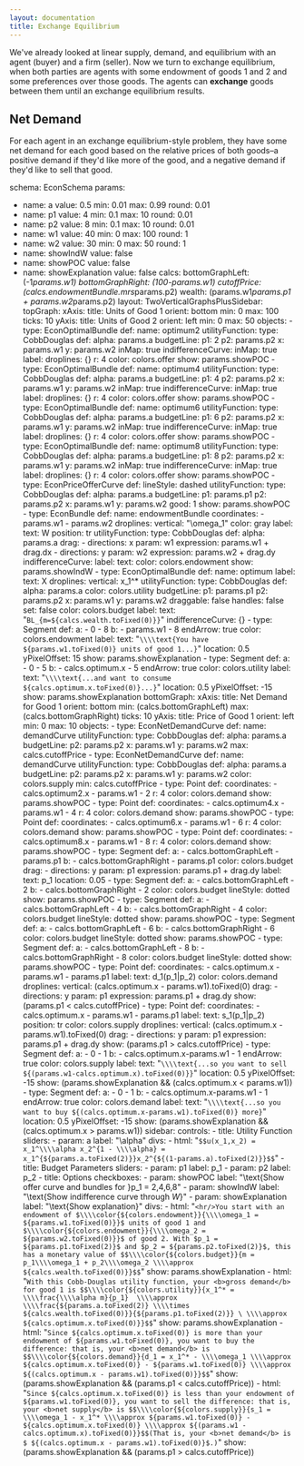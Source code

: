 ```yaml
---
layout: documentation
title: Exchange Equilibrium
---
```


We've already looked at linear supply, demand, and equilibrium with an agent (buyer) and a firm (seller). Now we turn to exchange equilibrium, when both parties are agents with some endowment of goods 1 and 2 and some preferences over those goods. The agents can **exchange** goods between them until an exchange equilibrium results. 

## Net Demand

For each agent in an exchange equilibrium-style problem, they have some net demand for each good based on the relative prices of both goods–a positive demand if they'd like more of the good, and a negative demand if they'd like to sell that good.   


<div width="500" height="1000" class="codePreview">

schema: EconSchema
params:
- name: a
  value: 0.5
  min: 0.01
  max: 0.99
  round: 0.01
- name: p1
  value: 4
  min: 0.1
  max: 10
  round: 0.01
- name: p2
  value: 8
  min: 0.1
  max: 10
  round: 0.01
- name: w1
  value: 40
  min: 0
  max: 100
  round: 1
- name: w2
  value: 30
  min: 0
  max: 50
  round: 1
- name: showIndW
  value: false
- name: showPOC
  value: false
- name: showExplanation
  value: false
calcs:
  bottomGraphLeft: (-1*params.w1)
  bottomGraphRight: (100-params.w1)
  cutoffPrice: (calcs.endowmentBundle.mrs*params.p2)
  wealth: (params.w1*params.p1 + params.w2*params.p2)
layout:
  TwoVerticalGraphsPlusSidebar: 
    topGraph:
      xAxis:
        title: Units of Good 1
        orient: bottom
        min: 0
        max: 100
        ticks: 10
      yAxis:
        title: Units of Good 2
        orient: left
        min: 0
        max: 50
      objects:
      - type: EconOptimalBundle
        def:
          name: optimum2
          utilityFunction:
            type: CobbDouglas
            def:
              alpha: params.a
          budgetLine:
            p1: 2
            p2: params.p2
            x: params.w1
            y: params.w2
            inMap: true
          indifferenceCurve:
            inMap: true
          label: 
          droplines: {}
          r: 4
          color: colors.offer
          show: params.showPOC
      - type: EconOptimalBundle
        def:
          name: optimum4
          utilityFunction:
            type: CobbDouglas
            def:
              alpha: params.a
          budgetLine:
            p1: 4
            p2: params.p2
            x: params.w1
            y: params.w2
            inMap: true
          indifferenceCurve:
            inMap: true
          label: 
          droplines: {}
          r: 4
          color: colors.offer
          show: params.showPOC
      - type: EconOptimalBundle
        def:
          name: optimum6
          utilityFunction:
            type: CobbDouglas
            def:
              alpha: params.a
          budgetLine:
            p1: 6
            p2: params.p2
            x: params.w1
            y: params.w2
            inMap: true
          indifferenceCurve:
            inMap: true
          label: 
          droplines: {}
          r: 4
          color: colors.offer
          show: params.showPOC
      - type: EconOptimalBundle
        def:
          name: optimum8
          utilityFunction:
            type: CobbDouglas
            def:
              alpha: params.a
          budgetLine:
            p1: 8
            p2: params.p2
            x: params.w1
            y: params.w2
            inMap: true
          indifferenceCurve:
            inMap: true
          label: 
          droplines: {}
          r: 4
          color: colors.offer
          show: params.showPOC
      - type: EconPriceOfferCurve
        def:
          lineStyle: dashed
          utilityFunction:
            type: CobbDouglas
            def:
              alpha: params.a
          budgetLine:
            p1: params.p1
            p2: params.p2
            x: params.w1
            y: params.w2
          good: 1
          show: params.showPOC
      - type: EconBundle
        def:
          name: endowmentBundle
          coordinates:
          - params.w1
          - params.w2
          droplines:
            vertical: "\\omega_1"
          color: gray
          label:
            text: W
            position: tr
          utilityFunction:
            type: CobbDouglas
            def:
              alpha: params.a
          drag:
          - directions: x
            param: w1
            expression: params.w1 + drag.dx
          - directions: y
            param: w2
            expression: params.w2 + drag.dy
          indifferenceCurve:
            label:
              text: 
            color: colors.endowment
            show: params.showIndW
      - type: EconOptimalBundle
        def:
          name: optimum
          label:
            text: X
          droplines:
            vertical: x_1^*
          utilityFunction:
            type: CobbDouglas
            def:
              alpha: params.a
          color: colors.utility
          budgetLine:
            p1: params.p1
            p2: params.p2
            x: params.w1
            y: params.w2
            draggable: false
            handles: false
            set: false
            color: colors.budget
            label:
              text: "`BL_{m=${calcs.wealth.toFixed(0)}}`"
          indifferenceCurve: {}
      - type: Segment
        def:
          a:
          - 0
          - 8
          b:
          - params.w1
          - 8
          endArrow: true
          color: colors.endowment
          label:
            text: "`\\\\text{You have ${params.w1.toFixed(0)} units of good 1...}`"
            location: 0.5
            yPixelOffset: 15
          show: params.showExplanation
      - type: Segment
        def:
          a:
          - 0
          - 5
          b:
          - calcs.optimum.x
          - 5
          endArrow: true
          color: colors.utility
          label:
            text: "`\\\\text{...and want to consume ${calcs.optimum.x.toFixed(0)}...}`"
            location: 0.5
            yPixelOffset: -15
          show: params.showExplanation
    bottomGraph:
      xAxis:
        title: Net Demand for Good 1
        orient: bottom
        min: (calcs.bottomGraphLeft)
        max: (calcs.bottomGraphRight)
        ticks: 10
      yAxis:
        title: Price of Good 1
        orient: left
        min: 0
        max: 10
      objects:
      - type: EconNetDemandCurve
        def:
          name: demandCurve
          utilityFunction:
            type: CobbDouglas
            def:
              alpha: params.a
          budgetLine:
            p2: params.p2
            x: params.w1
            y: params.w2
          max: calcs.cutoffPrice
      - type: EconNetDemandCurve
        def:
          name: demandCurve
          utilityFunction:
            type: CobbDouglas
            def:
              alpha: params.a
          budgetLine:
            p2: params.p2
            x: params.w1
            y: params.w2
          color: colors.supply
          min: calcs.cutoffPrice
      - type: Point
        def:
          coordinates:
          - calcs.optimum2.x - params.w1
          - 2
          r: 4
          color: colors.demand
          show: params.showPOC
      - type: Point
        def:
          coordinates:
          - calcs.optimum4.x - params.w1
          - 4
          r: 4
          color: colors.demand
          show: params.showPOC
      - type: Point
        def:
          coordinates:
          - calcs.optimum6.x - params.w1
          - 6
          r: 4
          color: colors.demand
          show: params.showPOC
      - type: Point
        def:
          coordinates:
          - calcs.optimum8.x - params.w1
          - 8
          r: 4
          color: colors.demand
          show: params.showPOC
      - type: Segment
        def:
          a:
          - calcs.bottomGraphLeft
          - params.p1
          b:
          - calcs.bottomGraphRight
          - params.p1
          color: colors.budget
          drag:
          - directions: y
            param: p1
            expression: params.p1 + drag.dy
          label:
            text: p_1
            location: 0.05
      - type: Segment
        def:
          a:
          - calcs.bottomGraphLeft
          - 2
          b:
          - calcs.bottomGraphRight
          - 2
          color: colors.budget
          lineStyle: dotted
          show: params.showPOC
      - type: Segment
        def:
          a:
          - calcs.bottomGraphLeft
          - 4
          b:
          - calcs.bottomGraphRight
          - 4
          color: colors.budget
          lineStyle: dotted
          show: params.showPOC
      - type: Segment
        def:
          a:
          - calcs.bottomGraphLeft
          - 6
          b:
          - calcs.bottomGraphRight
          - 6
          color: colors.budget
          lineStyle: dotted
          show: params.showPOC
      - type: Segment
        def:
          a:
          - calcs.bottomGraphLeft
          - 8
          b:
          - calcs.bottomGraphRight
          - 8
          color: colors.budget
          lineStyle: dotted
          show: params.showPOC
      - type: Point
        def:
          coordinates:
          - calcs.optimum.x - params.w1
          - params.p1
          label:
            text: d_1(p_1|p_2)
          color: colors.demand
          droplines:
            vertical: (calcs.optimum.x - params.w1).toFixed(0)
          drag:
          - directions: y
            param: p1
            expression: params.p1 + drag.dy
          show: (params.p1 < calcs.cutoffPrice)
      - type: Point
        def:
          coordinates:
          - calcs.optimum.x - params.w1
          - params.p1
          label:
            text: s_1(p_1|p_2)
            position: tr
          color: colors.supply
          droplines:
            vertical: (calcs.optimum.x - params.w1).toFixed(0)
          drag:
          - directions: y
            param: p1
            expression: params.p1 + drag.dy
          show: (params.p1 > calcs.cutoffPrice)
      - type: Segment
        def:
          a:
          - 0
          - 1
          b:
          - calcs.optimum.x-params.w1
          - 1
          endArrow: true
          color: colors.supply
          label:
            text: "`\\\\text{...so you want to sell ${(params.w1-calcs.optimum.x).toFixed(0)}}`"
            location: 0.5
            yPixelOffset: -15
          show: (params.showExplanation && (calcs.optimum.x < params.w1))
      - type: Segment
        def:
          a:
          - 0
          - 1
          b:
          - calcs.optimum.x-params.w1
          - 1
          endArrow: true
          color: colors.demand
          label:
            text: "`\\\\text{...so you want to buy ${(calcs.optimum.x-params.w1).toFixed(0)}
              more}`"
            location: 0.5
            yPixelOffset: -15
          show: (params.showExplanation && (calcs.optimum.x > params.w1))
    sidebar:
      controls:
      - title: Utility Function
        sliders:
        - param: a
          label: "\\alpha"
        divs:
        - html: "`$$u(x_1,x_2) = x_1^\\\\alpha x_2^{1 - \\\\alpha} = x_1^{${params.a.toFixed(2)}}x_2^{${(1-params.a).toFixed(2)}}$$`"
      - title: Budget Parameters
        sliders:
        - param: p1
          label: p_1
        - param: p2
          label: p_2
      - title: Options
        checkboxes:
        - param: showPOC
          label: "\\text{Show offer curve and bundles for }p_1 = 2,4,6,8"
        - param: showIndW
          label: "\\text{Show indifference curve through $W$}"
        - param: showExplanation
          label: "\\text{Show explanation}"
        divs:
        - html: "`<hr/>You start with an endowment of $\\\\color{${colors.endowment}}{\\\\omega_1
            = ${params.w1.toFixed(0)}}$ units of good 1 and $\\\\color{${colors.endowment}}{\\\\omega_2
            = ${params.w2.toFixed(0)}}$ of good 2. With $p_1 = ${params.p1.toFixed(2)}$
            and $p_2 = ${params.p2.toFixed(2)}$, this has a monetary value of $$\\\\color{${colors.budget}}{m
            = p_1\\\\omega_1 + p_2\\\\omega_2 \\\\approx ${calcs.wealth.toFixed(0)}}$$`"
          show: params.showExplanation
        - html: "`With this Cobb-Douglas utility function, your <b>gross demand</b>
            for good 1 is $$\\\\color{${colors.utility}}{x_1^* = \\\\frac{\\\\alpha
            m}{p_1}  \\\\approx \\\\frac{${params.a.toFixed(2)} \\\\times ${calcs.wealth.toFixed(0)}}{${params.p1.toFixed(2)}}
            \ \\\\approx ${calcs.optimum.x.toFixed(0)}}$$`"
          show: params.showExplanation
        - html: "`Since ${calcs.optimum.x.toFixed(0)} is more than your endowment
            of ${params.w1.toFixed(0)}, you want to buy the difference: that is, your
            <b>net demand</b> is $$\\\\color{${colors.demand}}{d_1 = x_1^* - \\\\omega_1
            \\\\approx ${calcs.optimum.x.toFixed(0)} - ${params.w1.toFixed(0)} \\\\approx
            ${(calcs.optimum.x - params.w1).toFixed(0)}}$$`"
          show: (params.showExplanation && (params.p1 < calcs.cutoffPrice))
        - html: "`Since ${calcs.optimum.x.toFixed(0)} is less than your endowment
            of ${params.w1.toFixed(0)}, you want to sell the difference: that is,
            your <b>net supply</b> is $$\\\\color{${colors.supply}}{s_1 = \\\\omega_1
            - x_1^* \\\\approx ${params.w1.toFixed(0)} - ${calcs.optimum.x.toFixed(0)}
            \\\\approx ${(params.w1 - calcs.optimum.x).toFixed(0)}}$$(That is, your
            <b>net demand</b> is $ ${(calcs.optimum.x - params.w1).toFixed(0)}$.)`"
          show: (params.showExplanation && (params.p1 > calcs.cutoffPrice))


</div>

